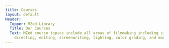 ```yaml
---
title: Courses
layout: default
Header:
  Topper: MZed Library
  Title: Our Courses
  Text: MZed course topics include all areas of filmmaking including cinematography,
    directing, editing, screenwriting, lighting, color grading, and more.
---
```


